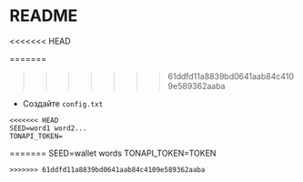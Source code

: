 # README
<<<<<<< HEAD

=======
>>>>>>> 61ddfd11a8839bd0641aab84c4109e589362aaba
- Создайте `config.txt`
```
<<<<<<< HEAD
SEED=word1 word2...
TONAPI_TOKEN=
```
=======
SEED=wallet words
TONAPI_TOKEN=TOKEN
```
>>>>>>> 61ddfd11a8839bd0641aab84c4109e589362aaba
